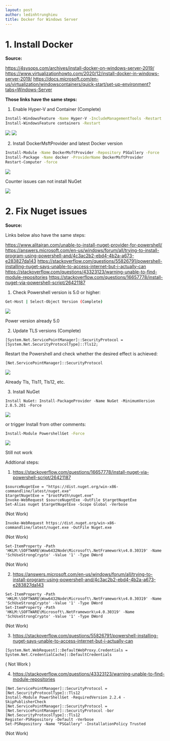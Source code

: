 ```yaml
---
layout: post
author: ledinhtrunghieu
title: Docker for Windows Server
---
```



# 1. Install Docker

**Source:**

https://4sysops.com/archives/install-docker-on-windows-server-2019/
https://www.virtualizationhowto.com/2020/12/install-docker-in-windows-server-2019/
https://docs.microsoft.com/en-us/virtualization/windowscontainers/quick-start/set-up-environment?tabs=Windows-Server

**Those links have the same steps:**

1. Enable Hyper-V and Container (Complete)

```bash
Install-WindowsFeature -Name Hyper-V -IncludeManagementTools -Restart
Install-WindowsFeature containers -Restart
```

<img src="/assets/images/20220105_DockerWinServer/pic1.png" class="largepic"/>

<img src="/assets/images/20220105_DockerWinServer/pic2.png" class="largepic"/>

2. Install DockerMsftProvider and latest Docker version

```bash
Install-Module -Name DockerMsftProvider -Repository PSGallery -Force
Install-Package -Name docker -ProviderName DockerMsftProvider
Restart-Computer -force
```

<img src="/assets/images/20220105_DockerWinServer/pic3.png" class="largepic"/>


Counter issues can not install NuGet

<img src="/assets/images/20220105_DockerWinServer/pic4.png" class="largepic"/>


# 2. Fix Nuget issues

**Source:**

Links below also have the same steps:

https://www.alitajran.com/unable-to-install-nuget-provider-for-powershell/
https://answers.microsoft.com/en-us/windows/forum/all/trying-to-install-program-using-powershell-and/4c3ac2b2-ebd4-4b2a-a673-e283827da143
https://stackoverflow.com/questions/55826791/powershell-installing-nuget-says-unable-to-access-internet-but-i-actually-can
https://stackoverflow.com/questions/43323123/warning-unable-to-find-module-repositories
https://stackoverflow.com/questions/16657778/install-nuget-via-powershell-script/26421187



1. Check Powershell version is 5.0 or higher: 

```bash
Get-Host | Select-Object Version (Complete) 
```
<img src="/assets/images/20220105_DockerWinServer/pic5.png" class="largepic"/>


Power version already 5.0

2. Update TLS versions (Complete)

```
[System.Net.ServicePointManager]::SecurityProtocol = [System.Net.SecurityProtocolType]::Tls12;
```

Restart the Powershell and check whether the desired effect is achieved: 

```
[Net.ServicePointManager]::SecurityProtocol
```

<img src="/assets/images/20220105_DockerWinServer/pic6.png" class="largepic"/>
 
Already Tls, Tls11, Tls12, etc.

3. Install NuGet 
```
Install NuGet: Install-PackageProvider -Name NuGet -MinimumVersion 2.8.5.201 -Force
```

<img src="/assets/images/20220105_DockerWinServer/pic7.png" class="largepic"/>

or trigger Install from other comments:

```bash
Install-Module PowershellGet -Force
```

<img src="/assets/images/20220105_DockerWinServer/pic8.png" class="largepic"/>
 
Still not work

Addtional steps:

1. https://stackoverflow.com/questions/16657778/install-nuget-via-powershell-script/26421187

```
$sourceNugetExe = "https://dist.nuget.org/win-x86-commandline/latest/nuget.exe"
$targetNugetExe = "$rootPath\nuget.exe"
Invoke-WebRequest $sourceNugetExe -OutFile $targetNugetExe
Set-Alias nuget $targetNugetExe -Scope Global -Verbose
```
(Not Work)

```
Invoke-WebRequest https://dist.nuget.org/win-x86-commandline/latest/nuget.exe -OutFile Nuget.exe
```
(Not Work)
```
Set-ItemProperty -Path 'HKLM:\SOFTWARE\Wow6432Node\Microsoft\.NetFramework\v4.0.30319' -Name 'SchUseStrongCrypto' -Value '1' -Type DWord
```
(Not Work)

2. https://answers.microsoft.com/en-us/windows/forum/all/trying-to-install-program-using-powershell-and/4c3ac2b2-ebd4-4b2a-a673-e283827da143
```
Set-ItemProperty -Path 'HKLM:\SOFTWARE\Wow6432Node\Microsoft\.NetFramework\v4.0.30319' -Name 'SchUseStrongCrypto' -Value '1' -Type DWord
Set-ItemProperty -Path 'HKLM:\SOFTWARE\Microsoft\.NetFramework\v4.0.30319' -Name 'SchUseStrongCrypto' -Value '1' -Type DWord
```
(Not Work)

3. https://stackoverflow.com/questions/55826791/powershell-installing-nuget-says-unable-to-access-internet-but-i-actually-can
```
[System.Net.WebRequest]::DefaultWebProxy.Credentials = System.Net.CredentialCache]::DefaultCredentials
```
( Not Work )

4. https://stackoverflow.com/questions/43323123/warning-unable-to-find-module-repositories
```
[Net.ServicePointManager]::SecurityProtocol = [Net.SecurityProtocolType]::Tls12 
Install-Module PowerShellGet -RequiredVersion 2.2.4 -SkipPublisherCheck
[Net.ServicePointManager]::SecurityProtocol = [Net.ServicePointManager]::SecurityProtocol -bor [Net.SecurityProtocolType]::Tls12
Register-PSRepository -Default -Verbose
Set-PSRepository -Name "PSGallery" -InstallationPolicy Trusted
```
(Not Work)





